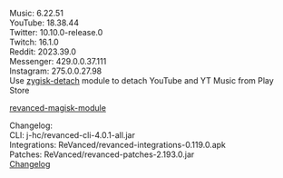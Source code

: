 Music: 6.22.51  
YouTube: 18.38.44  
Twitter: 10.10.0-release.0  
Twitch: 16.1.0  
Reddit: 2023.39.0  
Messenger: 429.0.0.37.111  
Instagram: 275.0.0.27.98  
Use [zygisk-detach](https://github.com/j-hc/zygisk-detach) module to detach YouTube and YT Music from Play Store  

[revanced-magisk-module](https://github.com/j-hc/revanced-magisk-module)  

Changelog:  
CLI: j-hc/revanced-cli-4.0.1-all.jar  
Integrations: ReVanced/revanced-integrations-0.119.0.apk  
Patches: ReVanced/revanced-patches-2.193.0.jar  
[Changelog](https://github.com/ReVanced/revanced-patches/releases/tag/v2.193.0)  
